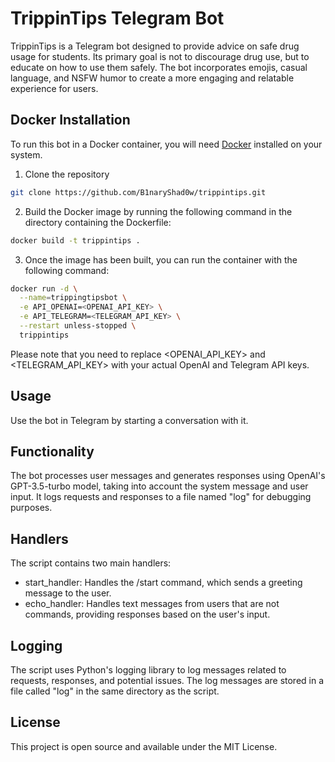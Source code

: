 # TrippinTips Telegram Bot

TrippinTips is a Telegram bot designed to provide advice on safe drug usage for students. Its primary goal is not to discourage drug use, but to educate on how to use them safely. The bot incorporates emojis, casual language, and NSFW humor to create a more engaging and relatable experience for users.

## Docker Installation

To run this bot in a Docker container, you will need [Docker](https://docs.docker.com/engine/install/ "Install Docker Engine") installed on your system. 

1. Clone the repository
```bash
git clone https://github.com/B1naryShad0w/trippintips.git
```
2. Build the Docker image by running the following command in the directory containing the Dockerfile:
```bash
docker build -t trippintips .
```
3. Once the image has been built, you can run the container with the following command:
```bash
docker run -d \
  --name=trippingtipsbot \
  -e API_OPENAI=<OPENAI_API_KEY> \
  -e API_TELEGRAM=<TELEGRAM_API_KEY> \
  --restart unless-stopped \
  trippintips
```
Please note that you need to replace <OPENAI_API_KEY> and <TELEGRAM_API_KEY> with your actual OpenAI and Telegram API keys.

## Usage
Use the bot in Telegram by starting a conversation with it.

## Functionality
The bot processes user messages and generates responses using OpenAI's GPT-3.5-turbo model, taking into account the system message and user input. It logs requests and responses to a file named "log" for debugging purposes.

## Handlers
The script contains two main handlers:
- start_handler: Handles the /start command, which sends a greeting message to the user.
- echo_handler: Handles text messages from users that are not commands, providing responses based on the user's input.

## Logging
The script uses Python's logging library to log messages related to requests, responses, and potential issues. The log messages are stored in a file called "log" in the same directory as the script.

## License
This project is open source and available under the MIT License.

